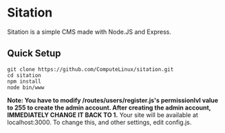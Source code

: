 Sitation
========
Sitation is a simple CMS made with Node.JS and Express.

Quick Setup
-----------
    git clone https://github.com/ComputeLinux/sitation.git
    cd sitation
    npm install
    node bin/www

**Note: You have to modify /routes/users/register.js's permissionlvl value to 255 to create the admin account. After creating the admin account, IMMEDIATELY CHANGE IT BACK TO 1.**
Your site will be available at localhost:3000. To change this, and other settings, edit config.js.
